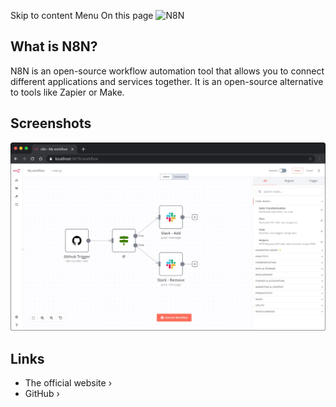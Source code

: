 Skip to content
Menu
On this page
![N8N](https://user-images.githubusercontent.com/65276001/173571060-9f2f6d7b-bac0-43b6-bdb2-001da9694058.png)
## What is N8N? ​
N8N is an open-source workflow automation tool that allows you to connect different applications and services together. It is an open-source alternative to tools like Zapier or Make.
## Screenshots ​
![N8N Preview](https://raw.githubusercontent.com/n8n-io/n8n/master/assets/n8n-screenshot.png)
## Links ​
  * The official website ›
  * GitHub ›


